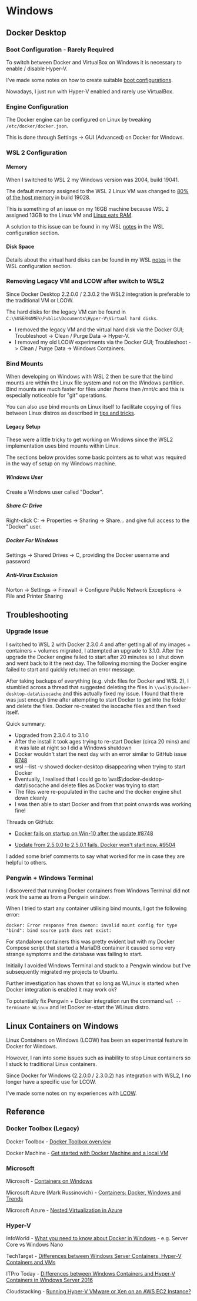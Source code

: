 # Windows

## Docker Desktop

### Boot Configuration - Rarely Required

To switch between Docker and VirtualBox on Windows it is necessary to enable / disable Hyper-V.

I've made some notes on how to create suitable [boot configurations](../../Boot.md).

Nowadays, I just run with Hyper-V enabled and rarely use VirtualBox.



### Engine Configuration

The Docker engine can be configured on Linux by tweaking `/etc/docker/docker.json`.

This is done through Settings -> GUI (Advanced) on Docker for Windows.



### WSL 2 Configuration

#### Memory

When I switched to WSL 2 my Windows version was 2004, build 19041.

The default memory assigned to the WSL 2 Linux VM was changed to [80% of the host memory](https://docs.microsoft.com/en-us/windows/wsl/release-notes#build-19028) in build 19028.

This is something of an issue on my 16GB machine because WSL 2 assigned 13GB to the Linux VM and [Linux eats RAM](https://www.linuxatemyram.com/).

A solution to this issue can be found in my WSL [notes](../../WSL/README.md) in the WSL configuration section.



#### Disk Space

Details about the virtual hard disks can be found in my WSL [notes](../../WSL/README.md) in the WSL configuration section.



### Removing Legacy VM and LCOW after switch to WSL2

Since Docker Desktop 2.2.0.0 / 2.3.0.2 the WSL2 integration is preferable to the traditional VM or LCOW.

The hard disks for the legacy VM can be found in `C:\%USERNAME%\Public\Documents\Hyper-V\Virtual hard disks`.

- I removed the legacy VM and the virtual hard disk via the Docker GUI; Troubleshoot -> Clean / Purge Data -> Hyper-V.
- I removed my old LCOW experiments via the Docker GUI; Troubleshoot -> Clean / Purge Data -> Windows Containers.



### Bind Mounts

When developing on Windows with WSL 2 then be sure that the bind mounts are within the Linux file system and not on the Windows partition. Bind mounts are much faster for files under /home then /mnt/c and this is especially noticeable for "git" operations.

You can also use bind mounts on Linux itself to facilitate copying of files between Linux distros as described in [tips and tricks](Tips_and_Tricks.md).

#### Legacy Setup

These were a little tricky to get working on Windows since the WSL2 implementation uses bind mounts within Linux.

The sections below provides some basic pointers as to what was required in the way of setup on my Windows machine.

##### Windows User

Create a Windows user called "Docker".

##### Share C: Drive

Right-click C: -> Properties -> Sharing -> Share... and give full access to the "Docker" user.

##### Docker For Windows

Settings -> Shared Drives -> C, providing the Docker username and password

##### Anti-Virus Exclusion

Norton -> Settings -> Firewall -> Configure Public Network Exceptions -> File and Printer Sharing



## Troubleshooting

### Upgrade Issue

I switched to WSL 2 with Docker 2.3.0.4 and after getting all of my images + containers + volumes migrated, I attempted an upgrade to 3.1.0. After the upgrade the Docker engine failed to start after 20 minutes so I shut down and went back to it the next day. The following morning the Docker engine failed to start and quickly returned an error message.

After taking backups of everything (e.g. vhdx files for Docker and WSL 2), I stumbled across a thread that suggested deleting the files in `\\wsl$\docker-desktop-data\isocache` and this actually fixed my issue. I found that there was just enough time after attempting to start Docker to get into the folder and delete the files. Docker re-created the isocache files and then fixed itself.

Quick summary:

- Upgraded from 2.3.0.4 to 3.1.0
- After the install it took ages trying to re-start Docker (circa 20 mins) and it was late at night so I did a Windows shutdown
- Docker wouldn't start the next day with an error similar to GitHub issue [8748](https://github.com/docker/for-win/issues/8748)
- wsl --list -v showed docker-desktop disappearing when trying to start Docker
- Eventually, I realised that I could go to \\wsl$\docker-desktop-data\isocache and delete files as Docker was trying to start
- The files were re-populated in the cache and the docker engine shut down cleanly
- I was then able to start Docker and from that point onwards was working fine!

Threads on GitHub:

- [Docker fails on startup on Win-10 after the update #8748](https://github.com/docker/for-win/issues/8748)

- [Update from 2.5.0.0 to 2.5.0.1 fails. Docker won't start now. #9504](https://github.com/docker/for-win/issues/9504)

I added some brief comments to say what worked for me in case they are helpful to others.



### Pengwin + Windows Terminal

I discovered that running Docker containers from Windows Terminal did not work the same as from a Pengwin window.

When I tried to start any container utilising bind mounts, I got the following error:

```
docker: Error response from daemon: invalid mount config for type "bind": bind source path does not exist:
```

For standalone containers this was pretty evident but with my Docker Compose script that started a MariaDB container it caused some very strange symptoms and the database was failing to start.

Initially I avoided Windows Terminal and stuck to a Pengwin window but I've subsequently migrated my projects to Ubuntu.

Further investigation has shown that so long as WLinux is started when Docker integration is enabled it may work ok?

To potentially fix Pengwin + Docker integration run the command `wsl --terminate WLinux` and let Docker re-start the WLinux distro.



## Linux Containers on Windows

Linux Containers on Windows (LCOW) has been an experimental feature in Docker for Windows.

However, I ran into some issues such as inability to stop Linux containers so I stuck to traditional Linux containers.

Since Docker for Windows (2.2.0.0 / 2.3.0.2) has integration with WSL2, I no longer have a specific use for LCOW.

I've made some notes on my experiences with [LCOW](LCOW.md).



## Reference

### Docker Toolbox (Legacy)

Docker Toolbox - [Docker Toolbox overview](https://docs.docker.com/toolbox/overview/)

Docker Machine - [Get started with Docker Machine and a local VM](https://docs.docker.com/machine/get-started/)

### Microsoft

Microsoft - [Containers on Windows](https://docs.microsoft.com/en-us/virtualization/windowscontainers/about/)

Microsoft Azure (Mark Russinovich) - [Containers: Docker, Windows and Trends](https://azure.microsoft.com/en-us/blog/containers-docker-windows-and-trends/)

Microsoft Azure - [Nested Virtualization in Azure](https://azure.microsoft.com/en-gb/blog/nested-virtualization-in-azure/)

### Hyper-V

InfoWorld - [What you need to know about Docker in Windows](https://www.infoworld.com/article/3163257/application-development/what-you-need-to-know-about-docker-in-windows.html) - e.g. Server Core vs Windows Nano

TechTarget - [Differences between Windows Server Containers, Hyper-V Containers and VMs](http://searchservervirtualization.techtarget.com/tip/Differences-between-Windows-Server-Containers-Hyper-V-Containers-and-VMs)

ITPro Today - [Differences between Windows Containers and Hyper-V Containers in Windows Server 2016](http://www.itprotoday.com/windows-8/differences-between-windows-containers-and-hyper-v-containers-windows-server-2016)

Cloudstacking - [Running Hyper-V VMware or Xen on an AWS EC2 Instance?](http://cloudstacking.com/posts/running-hyper-v-vmware-or-xen-on-an-aws-ec2-instance.html)

